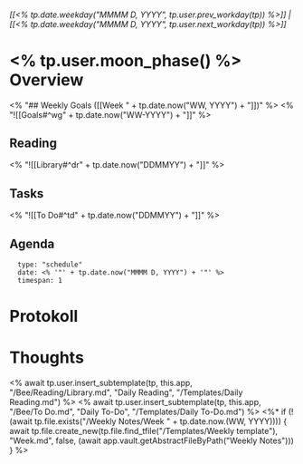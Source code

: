 ###### [[<% tp.date.weekday("MMMM D, YYYY", tp.user.prev_workday(tp)) %>]] *|* [[<% tp.date.weekday("MMMM D, YYYY", tp.user.next_workday(tp)) %>]]
# <% tp.user.moon_phase() %> Overview
<% "## Weekly Goals ([[Week " + tp.date.now("WW, YYYY") + "]])" %>
<% "![[Goals#^wg" + tp.date.now("WW-YYYY") + "]]" %>

## Reading
<% "![[Library#^dr" + tp.date.now("DDMMYY") + "]]" %>

## Tasks
<% "![[To Do#^td" + tp.date.now("DDMMYY") + "]]" %>

## Agenda
```gEvent
  type: "schedule"
  date: <% '"' + tp.date.now("MMMM D, YYYY") + '"' %>
  timespan: 1
```

# Protokoll


# Thoughts

<% await tp.user.insert_subtemplate(tp, this.app, "/Bee/Reading/Library.md", "Daily Reading", "/Templates/Daily Reading.md") %>
<% await tp.user.insert_subtemplate(tp, this.app, "/Bee/To Do.md", "Daily To-Do", "/Templates/Daily To-Do.md") %>
<%* if (!(await tp.file.exists("/Weekly Notes/Week " + tp.date.now.(WW, YYYY)))) { 
await tp.file.create_new(tp.file.find_tfile("/Templates/Weekly template"), "Week.md", false, (await app.vault.getAbstractFileByPath("Weekly Notes"))) } %>